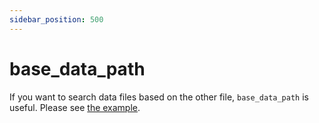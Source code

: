 ```yaml
---
sidebar_position: 500
---
```


# base_data_path

If you want to search data files based on the other file, `base_data_path` is useful.
Please see [the example](https://github.com/lintnet/examples/tree/main/base_data_path).
